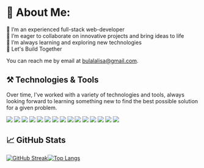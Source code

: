 # 💫 About Me:
🔭 I’m an experienced full-stack web-developer<br>🤝 I’m eager to collaborate on innovative projects and bring ideas to life<br>🌱 I’m always learning and exploring new technologies<br>💬 Let's Build Together

You can reach me by email at [bulalalisa@gmail.com](mailto:bulalalisa@gmail.com).

## ⚒️ Technologies & Tools

Over time, I've worked with a variety of technologies and tools, always looking forward to learning something new to find the best possible solution for a given problem.

![](https://img.shields.io/badge/Language-JavaScript-informational?style=flat&logo=javascript&logoColor=white&color=D77A65&labelColor=465573)
![](https://img.shields.io/badge/Language-HTML-informational?style=flat&logo=html5&logoColor=white&color=D77A65&labelColor=465573)
![](https://img.shields.io/badge/Language-CSS-informational?style=flat&logo=css3&logoColor=white&color=D77A65&labelColor=465573)
![](https://img.shields.io/badge/Language-C++-informational?style=flat&logo=c%2B%2B&logoColor=white&color=D77A65&labelColor=465573)
![](https://img.shields.io/badge/Language-Java-informational?style=flat&logo=java&logoColor=white&color=D77A65&labelColor=465573)
![](https://img.shields.io/badge/Framework-React.js-informational?style=flat&logo=react&logoColor=white&color=D77A65&labelColor=465573)
![](https://img.shields.io/badge/Framework-Node.js-informational?style=flat&logo=node-dot-js&logoColor=white&color=D77A65&labelColor=465573)
![](https://img.shields.io/badge/Framework-Express.js-informational?style=flat&logo=express&logoColor=white&color=D77A65&labelColor=465573)
![](https://img.shields.io/badge/Database-MongoDB-informational?style=flat&logo=mongodb&logoColor=white&color=D77A65&labelColor=465573)
![](https://img.shields.io/badge/Database-MySQL-informational?style=flat&logo=mysql&logoColor=white&color=D77A65&labelColor=465573)
![](https://img.shields.io/badge/Tool-Git-informational?style=flat&logo=git&logoColor=white&color=D77A65&labelColor=465573)
![](https://img.shields.io/badge/Tool-GitHub-informational?style=flat&logo=github&logoColor=white&color=D77A65&labelColor=465573)
![](https://img.shields.io/badge/Tool-Visual%20Studio%20Code-informational?style=flat&logo=visual-studio-code&logoColor=white&color=D77A65&labelColor=465573)
![](https://img.shields.io/badge/Tool-Docker-informational?style=flat&logo=docker&logoColor=white&color=D77A65&labelColor=465573)
![](https://img.shields.io/badge/Tool-Heroku-informational?style=flat&logo=heroku&logoColor=white&color=D77A65&labelColor=465573)

## 📈 GitHub Stats
[![GitHub Streak](https://streak-stats.demolab.com?user=lalisabl&theme=dark&hide_border=true&background=420C0C20)](https://git.io/streak-stats)[![Top Langs](https://github-readme-stats.vercel.app/api/top-langs/?username=lalisabl&layout=compact&theme=aura&langs_count=20&hide_border=true)](https://github.com/lalisabl)
